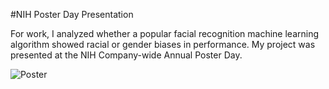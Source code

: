 #NIH Poster Day Presentation

For work, I analyzed whether a popular facial recognition machine learning algorithm showed racial or gender biases in performance. My project was presented at the NIH Company-wide Annual Poster Day.

![Poster](Poster_day.png)

